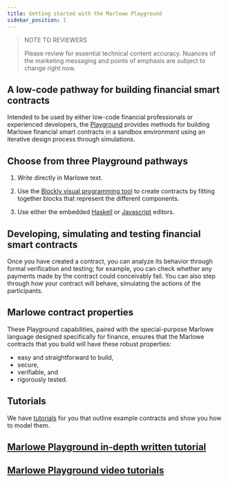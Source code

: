 ```yaml
---
title: Getting started with the Marlowe Playground
sidebar_position: 1
---
```


> NOTE TO REVIEWERS 
> 
> Please review for essential technical content accuracy. Nuances of the marketing messaging and points of emphasis are subject to change right now. 


## A low-code pathway for building financial smart contracts

Intended to be used by either low-code financial professionals or experienced developers, the [Playground](https://play.marlowe-finance.io) provides methods for building Marlowe financial smart contracts in a sandbox environment using an iterative design process through simulations. 

## Choose from three Playground pathways

1. Write directly in Marlowe text. 

2. Use the [Blockly visual programming tool](writing-marlowe-with-blockly.md) to create contracts by fitting together blocks that represent the different components. 

3. Use either the embedded [Haskell](using-the-haskell-editor.md) or [Javascript](using-the-javascript-editor.md) editors. 

## Developing, simulating and testing financial smart contracts

Once you have created a contract, you can analyze its behavior through formal verification and testing; for example, you can check whether any payments made by the contract could conceivably fail. You can also step through how your contract will behave, simulating the actions of the participants.

## Marlowe contract properties

These Playground capabilities, paired with the special-purpose Marlowe language designed specifically for finance, ensures that the Marlowe contracts that you build will have these robust properties: 

* easy and straightforward to build, 
* secure, 
* verifiable, and 
* rigorously tested. 

## Tutorials

We have [tutorials](tutorials/tutorials-overview.md) for you that outline example contracts and show you how to model them. 

## [Marlowe Playground in-depth written tutorial](tutorials/playground-overview.md)

## [Marlowe Playground video tutorials](tutorials/video-tutorials.md#marlowe-playground-tutorials)
